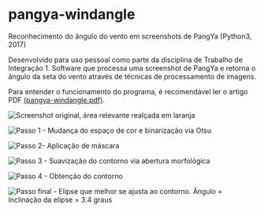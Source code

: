 # pangya-windangle
Reconhecimento do ângulo do vento em screenshots de PangYa (Python3, 2017)

Desenvolvido para uso pessoal como parte da disciplina de Trabalho de Integração 1.
Software que processa uma screenshot de PangYa e retorna o ângulo da seta do vento através de técnicas de processamento de imagens.

Para entender o funcionamento do programa, é recomendável ler o artigo PDF [(pangya-windangle.pdf)](./pangya-windangle.pdf).

![Screenshot original, área relevante realçada em laranja](https://i.imgur.com/gtH9ztX.png)

![Passo 1 - Mudança do espaço de cor e binarização via Otsu](https://i.imgur.com/9cbmBez.png)

![Passo 2-  Aplicação de máscara](https://i.imgur.com/WbwhhfW.png)

![Passo 3 - Suavização do contorno via abertura morfológica](https://i.imgur.com/7DDkj15.png)

![Passo 4 - Obtenção do contorno](https://i.imgur.com/EZCq3s9.png)

![Passo final - Elipse que melhor se ajusta ao contorno. Ângulo = Inclinação da elipse = 3.4 graus](https://i.imgur.com/9rkgWYw.png)